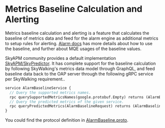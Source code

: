 # Metrics Baseline Calculation and Alerting

Metrics baseline calculation and alerting is a feature that calculates the baseline of metrics data and feed for the
alarm engine as additional metrics to setup rules for alerting.
[Alarm docs](../backend/backend-alarm.md#use-the-baseline-predicted-value-to-trigger-the-alarm) has more details about
how to use the baseline, and further about MQE usages of the baseline values.

SkyAPM community provides a default implementation [SkyAPM/SkyPredictor](https://github.com/SkyAPM/SkyPredictor).
It has complete support for the baseline calculation by following SkyWalking's metrics data model through GraphQL, and
feed baseline data back to the OAP server through the following gRPC service per SkyWalking requirement..

```protobuf
service AlarmBaselineService {
  // Query the supported metrics names.
  rpc querySupportedMetricsNames(google.protobuf.Empty) returns (AlarmBaselineMetricsNames);
  // Query the predicted metrics of the given service.
  rpc queryPredictedMetrics(AlarmBaselineRequest) returns (AlarmBaselineResponse);
}
```

You could find the protocol definition
in [AlarmBaseline.proto](../../../../oap-server/ai-pipeline/src/main/proto/baseline.proto).